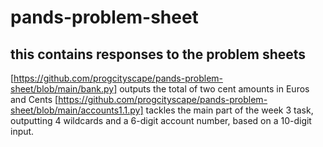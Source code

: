 # pands-problem-sheet
## this contains responses to the problem sheets
[https://github.com/progcityscape/pands-problem-sheet/blob/main/bank.py] outputs the total of two cent amounts in Euros and Cents
[https://github.com/progcityscape/pands-problem-sheet/blob/main/accounts1.1.py] tackles the main part of the week 3 task, outputting 4 wildcards and a 6-digit account number, based on a 10-digit input.
